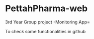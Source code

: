 # PettahPharma-web
3rd Year Group project
-Monitoring App=

To check some functionalities in github



